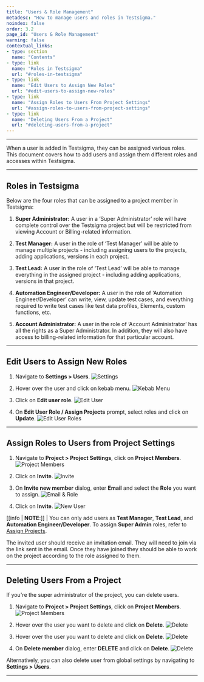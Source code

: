 ```yaml
---
title: "Users & Role Management"
metadesc: "How to manage users and roles in Testsigma."
noindex: false
order: 3.2
page_id: "Users & Role Management"
warning: false
contextual_links:
- type: section
  name: "Contents"
- type: link
  name: "Roles in Testsigma"
  url: "#roles-in-testsigma"
- type: link
  name: "Edit Users to Assign New Roles"
  url: "#edit-users-to-assign-new-roles"
- type: link
  name: "Assign Roles to Users From Project Settings"
  url: "#assign-roles-to-users-from-project-settings"
- type: link
  name: "Deleting Users From a Project"
  url: "#deleting-users-from-a-project"  
---
```


---

When a user is added in Testsigma, they can be assigned various roles. This document covers how to add users and assign them different roles and accesses within Testsigma.

---

## **Roles in Testsigma**
Below are the four roles that can be assigned to a project member in Testsigma:

1. **Super Administrator:** A user in a ‘Super Administrator’ role will have complete control over the Testsigma project but will be restricted from viewing Account or Billing-related information.

2. **Test Manager:** A user in the role of ‘Test Manager’ will be able to manage multiple projects - including assigning users to the projects, adding applications, versions in each project.

3. **Test Lead:** A user in the role of ‘Test Lead’ will be able to manage everything in the assigned project - including adding applications, versions in that project.

4. **Automation Engineer/Developer:** A user in the role of ‘Automation Engineer/Developer’ can write, view, update test cases, and everything required to write test cases like test data profiles, Elements, custom functions, etc.

5. **Account Administrator:** A user in the role of ‘Account Administrator’ has all the rights as a Super Administrator. In addition, they will also have access to billing-related information for that particular account.



---

## **Edit Users to Assign New Roles**
1. Navigate to **Settings > Users**.
![Settings](https://s3.amazonaws.com/static-docs.testsigma.com/new_images/projects/applications/Edit_users_to_assign_new_rules_1.1.png)

2. Hover over the user and click on kebab menu. 
![Kebab Menu](https://s3.amazonaws.com/static-docs.testsigma.com/new_images/projects/applications/Edit_users_to_assign_new_roles_2.1.png)

3. Click on **Edit user role**.
![Edit User](https://s3.amazonaws.com/static-docs.testsigma.com/new_images/projects/applications/Edit_users_to_assign_new_rules_3.png)


4. On **Edit User Role / Assign Projects** prompt, select roles and click on **Update**. 
![Edit User Roles](https://s3.amazonaws.com/static-docs.testsigma.com/new_images/projects/applications/Edit_users_to_assign_new_rules_4.2.png)

---

## **Assign Roles to Users from Project Settings**

1. Navigate to **Project > Project Settings**, click on **Project Members**. 
![Project Members](https://s3.amazonaws.com/static-docs.testsigma.com/new_images/projects/applications/Assign_Roles_to_Users_from_Project_Settings_1.1.png)


2. Click on **Invite**.
![Invite](https://s3.amazonaws.com/static-docs.testsigma.com/new_images/projects/applications/Assign_Roles_to_Users_from_Project_Settings_2.4.png)


3. On **Invite new member** dialog, enter **Email** and select the **Role** you want to assign. 
![Email & Role](https://s3.amazonaws.com/static-docs.testsigma.com/new_images/projects/applications/Assign_Roles_to_Users_from_Project_Settings_3.png)

4. Click on **Invite**. 
![New User](https://s3.amazonaws.com/static-docs.testsigma.com/new_images/projects/applications/Assign_Roles_to_Users_from_Project_Settings_4.1.png)


[[info | **NOTE**:]]
| You can only add users as **Test Manager**, **Test Lead**, and **Automation Engineer/Developer**. To assign **Super Admin** roles, refer to [Assign Projects](https://testsigma.com/docs/collaboration/assign-projects/).

The invited user should receive an invitation email. They will need to join via the link sent in the email. Once they have joined they should be able to work on the project according to the role assigned to them.



---

## **Deleting Users From a Project**


If you're the super administrator of the project, you can delete users. 

1. Navigate to **Project > Project Settings**, click on **Project Members**. 
![Project Members](https://s3.amazonaws.com/static-docs.testsigma.com/new_images/projects/applications/Deleteing_Users_from_a_Project_1.1.png)


2. Hover over the user you want to delete and click on **Delete**. 
![Delete](https://s3.amazonaws.com/static-docs.testsigma.com/new_images/projects/applications/Deleting_Users_From_a_Project_2.png)

3. Hover over the user you want to delete and click on **Delete**. 
![Delete](https://s3.amazonaws.com/static-docs.testsigma.com/new_images/projects/applications/autpcodelete.png)


4. On **Delete member** dialog, enter **DELETE** and click on **Delete**.
![Delete](https://s3.amazonaws.com/static-docs.testsigma.com/new_images/projects/applications/Deleting_Users_From_a_Project_3.1.png)


Alternatively, you can also delete user from global settings by navigating to **Settings > Users**.



---
